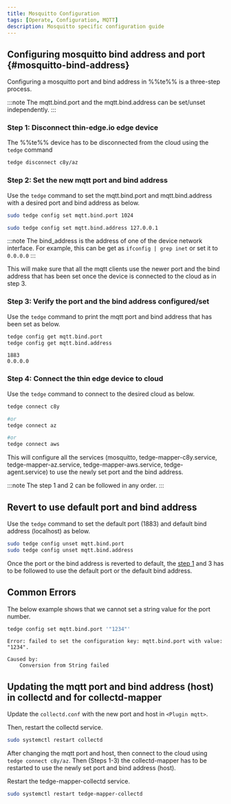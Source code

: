 ```yaml
---
title: Mosquitto Configuration
tags: [Operate, Configuration, MQTT]
description: Mosquitto specific configuration guide
---
```


## Configuring mosquitto bind address and port {#mosquitto-bind-address}

Configuring a mosquitto port and bind address in %%te%% is a three-step process.

:::note
The mqtt.bind.port and the mqtt.bind.address can be set/unset independently.
:::

### Step 1: Disconnect thin-edge.io edge device

The %%te%% device has to be disconnected from the cloud using the `tedge` command

```sh
tedge disconnect c8y/az
```

### Step 2: Set the new mqtt port and bind address

Use the `tedge` command to set the mqtt.bind.port and mqtt.bind.address with a desired port and bind address as below.

```sh
sudo tedge config set mqtt.bind.port 1024
```

```sh
sudo tedge config set mqtt.bind.address 127.0.0.1
```

:::note
The bind_address is the address of one of the device network interface.
For example, this can be get as `ifconfig | grep inet` or set it to `0.0.0.0`
:::

This will make sure that all the mqtt clients use the newer port and the bind address that
has been set once the device is connected to the cloud as in step 3.

### Step 3: Verify the port and the bind address configured/set

Use the `tedge` command to print the mqtt port and bind address that has been set as below.

```sh
tedge config get mqtt.bind.port
tedge config get mqtt.bind.address
```

```text title="Output"
1883
0.0.0.0
```

### Step 4: Connect the thin edge device to cloud

Use the `tedge` command to connect to the desired cloud as below.

```sh
tedge connect c8y

#or
tedge connect az

#or
tedge connect aws
```

This will configure all the services (mosquitto, tedge-mapper-c8y.service, tedge-mapper-az.service,
  tedge-mapper-aws.service, tedge-agent.service) to use the newly set port and the bind address.

:::note
The step 1 and 2 can be followed in any order.
:::

## Revert to use default port and bind address

Use the `tedge` command to set the default port (1883) and default bind address (localhost) as below.

```sh
sudo tedge config unset mqtt.bind.port
sudo tedge config unset mqtt.bind.address
```

Once the port or the bind address is reverted to default, the [step 1](#Step-3:-Connect-the-thin-edge-device-to-cloud)
and 3 has to be followed to use the default port or the default bind address.

## Common Errors

The below example shows that we cannot set a string value for the port number.

```sh
tedge config set mqtt.bind.port '"1234"'
```

```text title="Output"
Error: failed to set the configuration key: mqtt.bind.port with value: "1234".

Caused by:
    Conversion from String failed
```

## Updating the mqtt port and bind address (host) in collectd and for collectd-mapper

Update the `collectd.conf` with the new port and host in `<Plugin mqtt>`.

Then, restart the collectd service.

```sh
sudo systemctl restart collectd
```

After changing the mqtt port and host, then connect to the cloud using `tedge connect c8y/az`.
Then (Steps 1-3) the collectd-mapper has to be restarted to use the newly set port and bind address (host).

Restart the tedge-mapper-collectd service.

```sh
sudo systemctl restart tedge-mapper-collectd
```
